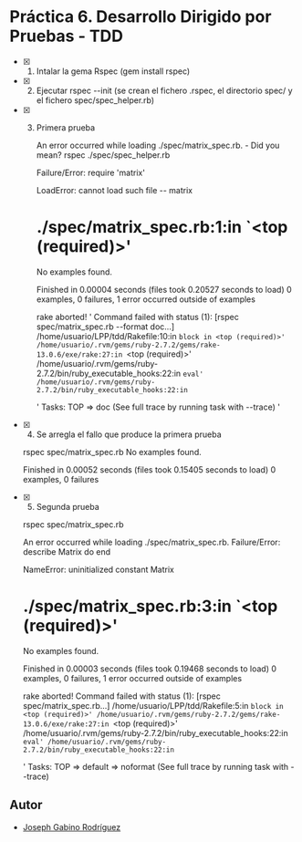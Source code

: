 # Práctica 6. Desarrollo Dirigido por Pruebas - TDD

- [x] 1. Intalar la gema Rspec (gem install rspec)

- [x] 2. Ejecutar rspec --init (se crean el fichero .rspec, el directorio spec/ y el fichero spec/spec\_helper.rb)

- [x] 3. Primera prueba

        An error occurred while loading ./spec/matrix_spec.rb. - Did you mean?
                    rspec ./spec/spec_helper.rb

        Failure/Error: require 'matrix'

        LoadError:
        cannot load such file -- matrix
        # ./spec/matrix_spec.rb:1:in `<top (required)>'
        No examples found.

        Finished in 0.00004 seconds (files took 0.20527 seconds to load)
        0 examples, 0 failures, 1 error occurred outside of examples

        rake aborted!
        '
        Command failed with status (1): [rspec spec/matrix_spec.rb --format doc...]
        /home/usuario/LPP/tdd/Rakefile:10:in `block in <top (required)>'
        /home/usuario/.rvm/gems/ruby-2.7.2/gems/rake-13.0.6/exe/rake:27:in `<top (required)>'
        /home/usuario/.rvm/gems/ruby-2.7.2/bin/ruby_executable_hooks:22:in `eval'
        /home/usuario/.rvm/gems/ruby-2.7.2/bin/ruby_executable_hooks:22:in `<main>'
        Tasks: TOP => doc
        (See full trace by running task with --trace)
        '


- [X] 4. Se arregla el fallo que produce la primera prueba

	rspec spec/matrix_spec.rb
	No examples found.


	Finished in 0.00052 seconds (files took 0.15405 seconds to load)
	0 examples, 0 failures


- [X] 5. Segunda prueba
	
	rspec spec/matrix_spec.rb

	An error occurred while loading ./spec/matrix_spec.rb.
	Failure/Error:
  	describe Matrix do
  	end

	NameError:
	uninitialized constant Matrix
	# ./spec/matrix_spec.rb:3:in `<top (required)>'
	No examples found.


	Finished in 0.00003 seconds (files took 0.19468 seconds to load)
	0 examples, 0 failures, 1 error occurred outside of examples

	rake aborted!
	Command failed with status (1): [rspec spec/matrix_spec.rb...]
	/home/usuario/LPP/tdd/Rakefile:5:in `block in <top (required)>'
	/home/usuario/.rvm/gems/ruby-2.7.2/gems/rake-13.0.6/exe/rake:27:in `<top (required)>'
	/home/usuario/.rvm/gems/ruby-2.7.2/bin/ruby_executable_hooks:22:in `eval'
	/home/usuario/.rvm/gems/ruby-2.7.2/bin/ruby_executable_hooks:22:in `<main>'
	Tasks: TOP => default => noformat
	(See full trace by running task with --trace)

		





## Autor
* [Joseph Gabino Rodríguez](https://github.com/alu0101329161)
